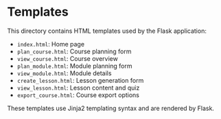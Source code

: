 # Templates

This directory contains HTML templates used by the Flask application:

- `index.html`: Home page
- `plan_course.html`: Course planning form
- `view_course.html`: Course overview
- `plan_module.html`: Module planning form
- `view_module.html`: Module details
- `create_lesson.html`: Lesson generation form
- `view_lesson.html`: Lesson content and quiz
- `export_course.html`: Course export options

These templates use Jinja2 templating syntax and are rendered by Flask.
